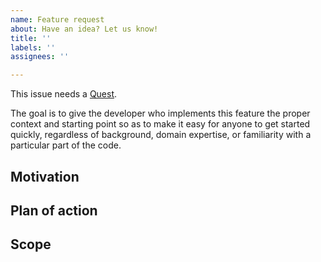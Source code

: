 ```yaml
---
name: Feature request
about: Have an idea? Let us know!
title: ''
labels: ''
assignees: ''

---
```


<!--
Make sure the title above succinctly describes the issue, and then
please fill out the template below that matches your purpose, and delete the rest.
-->

<!-- Planning a new feature or change? Please fill out this template: -->

<!-- delete after writing quest -->
This issue needs a [Quest](https://medium.com/@trek/source-quest-ff7d227d8fed).

The goal is to give the developer who implements this feature the proper context and
starting point so as to make it easy for anyone to get started quickly, regardless of background,
domain expertise, or familiarity with a particular part of the code.
<!-- delete after writing quest -->

## Motivation
<!--
Why is this change needed? Who will benefit from it?

This is a good place to link to the designs, if appropriate.
-->

## Plan of action
<!--
If this is a meta-feature composed of several smaller features, those smaller
features should be listed as a checklist here, and then issues should be made
for those sub-features and referenced here.

If it is a single feature, and it has multiple required steps that you already
know will be required, list them here to give whoever picks up the issue a head start.
-->

## Scope
<!--
Optional; only needed if it's not clear from the Plan of action above.

How do you know when you're done? This should clearly define the conditions
that *must* be true before this issue can be closed. Being explicit about this
helps clearly define the scope of work and avoid scope creep.
This is also a good place to list things that are expliltly NOT included.
-->
